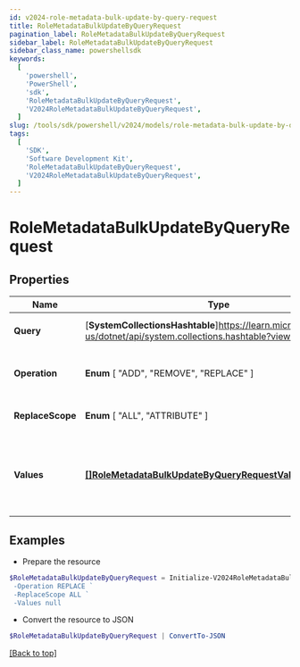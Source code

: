 ```yaml
---
id: v2024-role-metadata-bulk-update-by-query-request
title: RoleMetadataBulkUpdateByQueryRequest
pagination_label: RoleMetadataBulkUpdateByQueryRequest
sidebar_label: RoleMetadataBulkUpdateByQueryRequest
sidebar_class_name: powershellsdk
keywords:
  [
    'powershell',
    'PowerShell',
    'sdk',
    'RoleMetadataBulkUpdateByQueryRequest',
    'V2024RoleMetadataBulkUpdateByQueryRequest',
  ]
slug: /tools/sdk/powershell/v2024/models/role-metadata-bulk-update-by-query-request
tags:
  [
    'SDK',
    'Software Development Kit',
    'RoleMetadataBulkUpdateByQueryRequest',
    'V2024RoleMetadataBulkUpdateByQueryRequest',
  ]
---
```


# RoleMetadataBulkUpdateByQueryRequest

## Properties

| Name | Type | Description | Notes |
| --- | --- | --- | --- |
| **Query** | [**SystemCollectionsHashtable**]https://learn.microsoft.com/en-us/dotnet/api/system.collections.hashtable?view=net-9.0 | query the identities to be updated | [required] |
| **Operation** | **Enum** [ "ADD", "REMOVE", "REPLACE" ] | The operation to be performed | [required] |
| **ReplaceScope** | **Enum** [ "ALL", "ATTRIBUTE" ] | The choice of update scope. | [optional] |
| **Values** | [**[]RoleMetadataBulkUpdateByQueryRequestValuesInner**](role-metadata-bulk-update-by-query-request-values-inner) | The metadata to be updated, including attribute key and value. | [required] |

## Examples

- Prepare the resource

```powershell
$RoleMetadataBulkUpdateByQueryRequest = Initialize-V2024RoleMetadataBulkUpdateByQueryRequest  -Query {query"={indices=[roles], queryType=TEXT, textQuery={terms=[test123], fields=[id], matchAny=false, contains=true}, includeNested=false}} `
 -Operation REPLACE `
 -ReplaceScope ALL `
 -Values null
```

- Convert the resource to JSON

```powershell
$RoleMetadataBulkUpdateByQueryRequest | ConvertTo-JSON
```

[[Back to top]](#)
